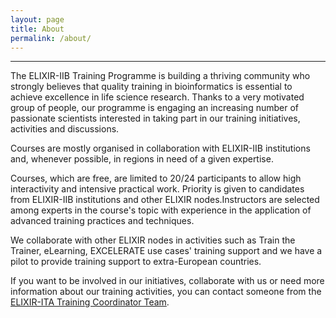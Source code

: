 ```yaml
---
layout: page
title: About
permalink: /about/
---
```

---
The ELIXIR-IIB Training Programme is building a thriving community who strongly believes that quality training in bioinformatics is essential to achieve excellence in life science research. Thanks to a very motivated group of people, our programme is engaging an increasing number of passionate scientists interested in taking part in our training initiatives, activities and discussions.

Courses are mostly organised in collaboration with ELIXIR-IIB institutions and, whenever possible, in regions in need of a given expertise.

Courses, which are free, are limited to 20/24 participants to allow high interactivity and intensive practical work. Priority is given to candidates from ELIXIR-IIB institutions and other ELIXIR nodes.Instructors are selected among experts in the course's topic with experience in the application of advanced training practices and techniques.

We collaborate with other ELIXIR nodes in activities such as Train the Trainer, eLearning, EXCELERATE use cases' training support and we have a pilot to provide training support to extra-European countries.

If you want to be involved in our initiatives, collaborate with us or need more information about our training activities, you can contact someone from the [ELIXIR-ITA Training Coordinator Team](http://0.0.0.0:3000/website/contact/). 